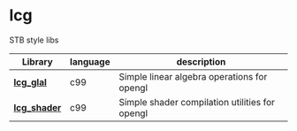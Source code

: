 # lcg

STB style libs

| Library | language | description 
| ------ | ------ | ------ | 
| **[lcg_glal](lcg_glal/README.md)** | c99 |Simple linear algebra operations for opengl |
| **[lcg_shader](lcg_shaders/README.md)** | c99 |Simple shader compilation utilities for opengl |

